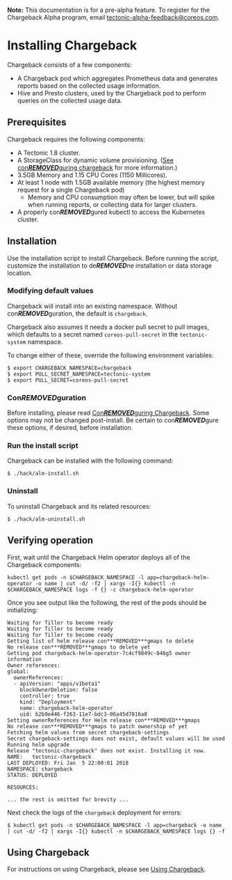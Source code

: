 <br>
<div class="alert alert-info" role="alert">
    <i class="fa fa-exclamation-triangle"></i><b> Note:</b> This documentation is for a pre-alpha feature. To register for the Chargeback Alpha program, email <a href="mailto:tectonic-alpha-feedback@coreos.com">tectonic-alpha-feedback@coreos.com</a>.
</div>

# Installing Chargeback

Chargeback consists of a few components:

- A Chargeback pod which aggregates Prometheus data and generates reports based
  on the collected usage information.
- Hive and Presto clusters, used by the Chargeback pod to perform queries on the
  collected usage data.

## Prerequisites

Chargeback requires the following components:

- A Tectonic 1.8 cluster.
- A StorageClass for dynamic volume provisioning. ([See con***REMOVED***guring chargeback][con***REMOVED***guring-chargeback] for more information.)
- 3.5GB Memory and 1.15 CPU Cores (1150 Millicores).
- At least 1 node with 1.5GB available memory (the highest memory request for a single Chargeback pod)
    - Memory and CPU consumption may often be lower, but will spike when running reports, or collecting data for larger clusters.
- A properly con***REMOVED***gured kubectl to access the Kubernetes cluster.

## Installation

Use the installation script to install Chargeback. Before running the script, customize the installation to de***REMOVED***ne installation or data storage location.

### Modifying default values

Chargeback will install into an existing namespace. Without con***REMOVED***guration, the
default is `chargeback`.

Chargeback also assumes it needs a docker pull secret to pull images, which
defaults to a secret named `coreos-pull-secret` in the `tectonic-system`
namespace.

To change either of these, override the following environment variables:

```
$ export CHARGEBACK_NAMESPACE=chargeback
$ export PULL_SECRET_NAMESPACE=tectonic-system
$ export PULL_SECRET=coreos-pull-secret
```

### Con***REMOVED***guration

Before installing, please read [Con***REMOVED***guring Chargeback][con***REMOVED***guring-chargeback].
Some options may not be changed post-install. Be certain to con***REMOVED***gure these options, if desired, before installation.

### Run the install script

Chargeback can be installed with the following command:

```
$ ./hack/alm-install.sh
```

### Uninstall

To uninstall Chargeback and its related resources:

```
$ ./hack/alm-uninstall.sh
```

## Verifying operation

First, wait until the Chargeback Helm operator deploys all of the Chargeback components:

```
kubectl get pods -n $CHARGEBACK_NAMESPACE -l app=chargeback-helm-operator -o name | cut -d/ -f2 | xargs -I{} kubectl -n $CHARGEBACK_NAMESPACE logs -f {} -c chargeback-helm-operator
```

Once you see output like the following, the rest of the pods should be initializing:

```
Waiting for Tiller to become ready
Waiting for Tiller to become ready
Waiting for Tiller to become ready
Getting list of helm release con***REMOVED***gmaps to delete
No release con***REMOVED***gmaps to delete yet
Getting pod chargeback-helm-operator-7c4cf9849c-846g5 owner information
Owner references:
global:
  ownerReferences:
  - apiVersion: "apps/v1beta1"
    blockOwnerDeletion: false
    controller: true
    kind: "Deployment"
    name: chargeback-helm-operator
    uid: b2b9e446-f263-11e7-bdc3-06a45d7816a8
Setting ownerReferences for Helm release con***REMOVED***gmaps
No release con***REMOVED***gmaps to patch ownership of yet
Fetching helm values from secret chargeback-settings
Secret chargeback-settings does not exist, default values will be used
Running helm upgrade
Release "tectonic-chargeback" does not exist. Installing it now.
NAME:   tectonic-chargeback
LAST DEPLOYED: Fri Jan  5 22:00:01 2018
NAMESPACE: chargeback
STATUS: DEPLOYED

RESOURCES:

... the rest is omitted for brevity ...
```

Next check the logs of the `chargeback` deployment for errors:

```
$ kubectl get pods -n $CHARGEBACK_NAMESPACE -l app=chargeback -o name | cut -d/ -f2 | xargs -I{} kubectl -n $CHARGEBACK_NAMESPACE logs {} -f
```

## Using Chargeback

For instructions on using Chargeback, please see [Using Chargeback][using-chargeback].


[using-chargeback]: using-chargeback.md
[con***REMOVED***guring-chargeback]: chargeback-con***REMOVED***g.md

